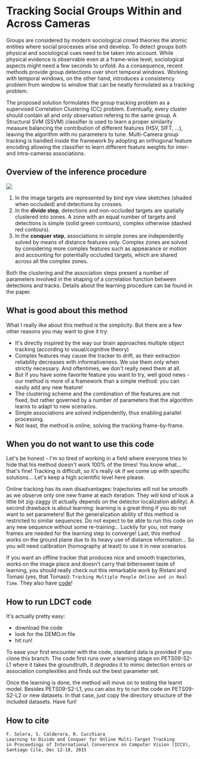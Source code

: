 # Tracking Social Groups Within and Across Cameras
Groups are considered by modern sociological crowd theories the atomic entities where social processes arise and develop. To detect groups both physical and sociological cues need to be taken into account. While physical evidence is observable even at a frame-wise level, sociological aspects might need a few seconds to unfold. As a consequence, recent methods provide group detections over short temporal windows. Working with temporal windows, on the other hand, introduces a consistency problem from window to window that can be neatly formulated as a tracking problem.

The proposed solution formulates the group tracking problem as a supervised Correlation Clustering (CC) problem. Eventually, every cluster should contain all and only observation refering to the same group. A Structural SVM (SSVM) classifier is used to learn a proper similarity measure balancing the contribution of different features (HSV, SIFT, ...), leaving the algorithm with no parameters to tune. Multi-Camera group tracking is handled inside the framework by adopting an orthogonal feature encoding allowing the classifier to learn different feature weights for inter- and intra-cameras associations.

## Overview of the inference procedure
![](http://www.francescosolera.com/images/github/TCSVT_2016_github_wholepage.jpg)

1. In the image targets are represented by bird eye view sketches (shaded when occluded)
and detections by crosses.
2. In the **divide step**, detections and non-occluded targets are spatially clustered into zones. A zone with an equal
number of targets and detections is simple (solid green contours), complex otherwise (dashed red contours).
3. In the **conquer step**, associations in simple zones are independently solved by means of distance features only. Complex zones are solved by considering more complex features such as appearance or motion and accounting for potentially occluded targets, which are shared across all the complex zones.

Both the clustering and the association steps present a number of parameters involved in the shaping of a correlation function between detections and tracks. Details about the learning procedure can be found in the paper.

## What is good about this method
What I really ilke about this method is the simplicity. But there are a few other reasons you may want to give it try:
- It's directly inspired by the way our brain approaches multiple object tracking (according to visual/cognitive theory)
- Complex features may cause the tracker to drift, as their extraction reliability decreases with informativeness. We use them only when strictly necessary. And oftentimes, we don't really need them at all.
- But if you have some favorite feature you want to try, well good news - our method is more of a framework than a simple method: you can easily add any new feature!
- The clustering scheme and the combination of the features are not fixed, but rather governed by a number of parameters that the algorithm learns to adapt to new scenarios.
- Simple associations are solved indipendently, thus enabling parallel processing.
- Not least, the method is online, solving the tracking frame-by-frame.

## When you do not want to use this code
Let's be honest - I'm so tired of working in a field where everyone tries to hide that his method doesn't work 100% of the times! You know what... that's fine! Tracking is difficult, so it's really ok if we come up with specific solutions... Let's keep a high scientific level here please.

Online tracking has its own disadvantages: trajectories will not be smooth as we observe only one new frame at each iteration. They will kind of look a little bit zig-zaggy (it actually depends on the detector localization ability). A second drawback is about learning: learning is a great thing if you do not want to set parameters! But the generalization ability of this method is restricted to similar sequences. Do not expect to be able to run this code on any new sequence without some re-training... Luckily for you, not many frames are needed for the learning step to converge! Last, this method works on the ground plane due to its heavy use of distance information... So you will need calibration (homography at least) to use it in new scenarios.

If you want an offline tracker that produces nice and smooth trajectories, works on the image place and doesn't carry that bittersweet taste of learning, you should really check out this remarkable work by Ristani and Tomasi (yes, that Tomasi): `Tracking Multiple People Online and in Real Time`. They also have [code](http://www.cs.duke.edu/~ristani/bip_tracker.html)!

## How to run LDCT code
It's actually pretty easy:
- download the code
- look for the DEMO.m file
- hit run!

To ease your first encounter with the code, standard data is provided if you clone this branch. The code first runs over a learning stage on PETS09-S2-L1 where it takes the groundtruth, it *degrades* it to mimic detection errors or association complexities and finds out the best parameter set.

Once the learning is done, the method will move on to testing the learnt model. Besides PETS09-S2-L1, you can also try to run the code on PETS09-S2-L2 or new datasets. In that case, just copy the directory structure of the included datasets. Have fun!



## How to cite
```
F. Solera, S. Calderara, R. Cucchiara
Learning to Divide and Conquer for Online Multi-Target Tracking
in Proceedings of International Converence on Computer Vision (ICCV), Santiago Cile, Dec 12-18, 2015
```
